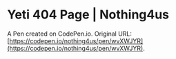 # Yeti 404 Page | Nothing4us

A Pen created on CodePen.io. Original URL: [https://codepen.io/nothing4us/pen/wvXWJYR](https://codepen.io/nothing4us/pen/wvXWJYR).

